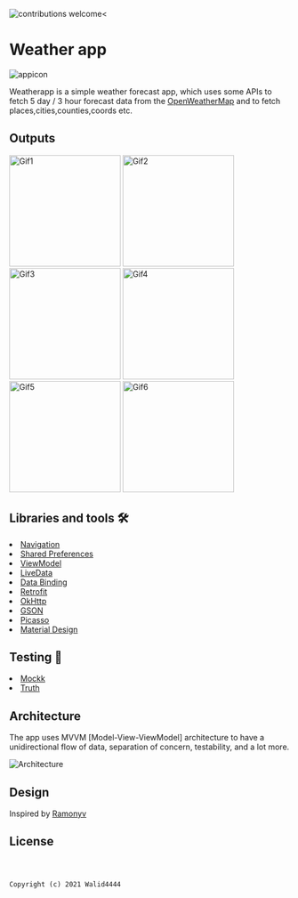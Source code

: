 <img src="https://img.shields.io/badge/contributions-welcome-brightgreen.svg?style=flat" alt="contributions welcome" /><
# Weather app
![appicon](https://user-images.githubusercontent.com/22769589/68296145-f7305d80-00a4-11ea-9cbe-24b18222bfa9.png)

Weatherapp is a simple weather forecast app, which uses some APIs to fetch 5 day / 3 hour forecast data from the [OpenWeatherMap](https://openweathermap.org/forecast5) and to fetch places,cities,counties,coords etc.

<h2 id="Outputs">Outputs</h2>

<p>
<img height= "200" src="https://user-images.githubusercontent.com/4549020/133664050-52614bcb-5b2e-4266-b28b-b9916345dfb9.png" alt="Gif1" />
<img height= "200" src="https://user-images.githubusercontent.com/4549020/133664057-d6e43193-6a42-41cb-9f2d-d514ac768cb1.png" alt="Gif2" />
<img height= "200" src="https://user-images.githubusercontent.com/4549020/133664061-f6299ef5-492e-4b9f-9f77-34fe67ea2223.png" alt="Gif3" />
<img height= "200" src="https://user-images.githubusercontent.com/4549020/133664064-5fb66234-b349-45bc-87bb-3aa264d3d4f2.png" alt="Gif4" />
<img height= "200" src="https://user-images.githubusercontent.com/4549020/133664065-68f8a3f8-df7d-42ef-a1a5-79b7bb13ebe7.png" alt="Gif5" />
<img height= "200" src="https://s9.gifyu.com/images/65467cacdbf71e550.md.gif" alt="Gif6" />
</p>

## Libraries and tools 🛠

<li><a href="https://developer.android.com/topic/libraries/architecture/navigation/">Navigation</a></li>
<li><a href="https://developer.android.com/training/data-storage/shared-preferences">Shared Preferences</a></li>
<li><a href="https://developer.android.com/topic/libraries/architecture/viewmodel">ViewModel</a></li>
<li><a href="https://developer.android.com/topic/libraries/architecture/livedata">LiveData</a></li>
<li><a href="https://developer.android.com/topic/libraries/data-binding">Data Binding</a></li>
<li><a href="https://square.github.io/retrofit/">Retrofit</a></li>
<li><a href="https://github.com/square/okhttp">OkHttp</a></li>
<li><a href="https://github.com/google/gson">GSON</a></li>
<li><a href="https://github.com/square/picasso">Picasso</a></li>
<li><a href="https://material.io/develop/android/docs/getting-started/">Material Design</a></li>

## Testing 🧪
<li><a href="https://github.com/mockk/mockk">Mockk</a></li>
<li><a href="https://github.com/google/truth">Truth</a></li>

## Architecture
The app uses MVVM [Model-View-ViewModel] architecture to have a unidirectional flow of data, separation of concern, testability, and a lot more.

![Architecture](https://developer.android.com/topic/libraries/architecture/images/final-architecture.png)


## Design
Inspired by [Ramonyv](https://www.behance.net/gallery/123313649/Weather-Mobile-App-Design?tracking_source=search_projects_recommended%7Cweather%20ux)

<h2 id="license">License</h2>
<pre><code>

Copyright (c) 2021 Walid4444
